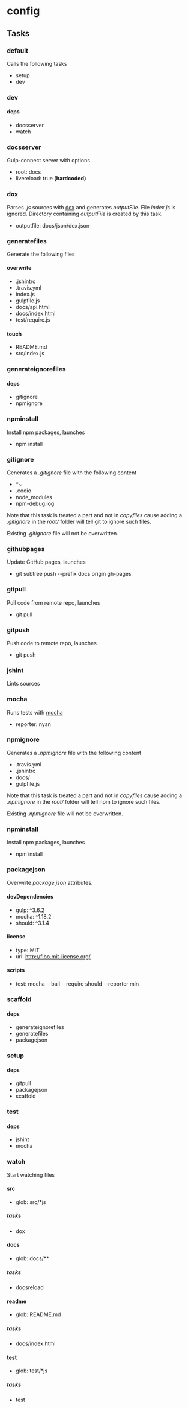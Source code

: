 
# config

## Tasks

### default

Calls the following tasks

  * setup
  * dev

### dev

#### deps

  * docsserver
  * watch

### docsserver

Gulp-connect server with options

  * root: docs
  * livereload: true **(hardcoded)**

### dox

Parses *.js* sources with [dox](https://github.com/visionmedia/dox) and
generates *outputFile*. File *index.js* is ignored. Directory containing
*outputFile* is created by this task.

  * outputfile: docs/json/dox.json

### generatefiles

Generate the following files

#### overwrite

  * .jshintrc
  * .travis.yml
  * index.js
  * gulpfile.js
  * docs/api.html
  * docs/index.html
  * test/require.js

#### touch

  * README.md
  * src/index.js

### generateignorefiles

#### deps

  * gitignore
  * npmignore

### npminstall

Install npm packages, launches

  * npm install

### gitignore

Generates a *.gitignore* file with the following content

  * *~
  * .codio
  * node_modules
  * npm-debug.log

Note that this task is treated a part and not in *copyfiles* cause adding a 
*.gitignore* in the *root/* folder will tell git to ignore such files.

Existing *.gitignore* file will not be overwritten.

### githubpages

Update GitHub pages, launches

  * git subtree push --prefix docs origin gh-pages

### gitpull

Pull code from remote repo, launches

  * git pull

### gitpush

Push code to remote repo, launches

  * git push

### jshint

Lints sources

### mocha

Runs tests with [mocha](http://visionmedia.github.io/mocha/)

  * reporter: nyan

### npmignore

Generates a *.npmignore* file with the following content

  * .travis.yml
  * .jshintrc
  * docs/
  * gulpfile.js

Note that this task is treated a part and not in *copyfiles* cause adding a
*.npmignore* in the *root/* folder will tell npm to ignore such files.

Existing *.npmignore* file will not be overwritten.

### npminstall

Install npm packages, launches

  * npm install

### packagejson

Overwrite *package.json* attributes.

#### devDependencies

  * gulp: ^3.6.2
  * mocha: ^1.18.2
  * should: ^3.1.4

#### license

  * type: MIT
  * url: http://fibo.mit-license.org/

#### scripts

  * test: mocha --bail --require should --reporter min

### scaffold

#### deps

  * generateignorefiles
  * generatefiles
  * packagejson

### setup

#### deps

  * gitpull
  * packagejson
  * scaffold

### test

#### deps

  * jshint
  * mocha

### watch

Start watching files

#### src

  * glob: src/*js

##### tasks

  * dox

#### docs

  * glob: docs/**

##### tasks

  * docsreload

#### readme

  * glob: README.md

##### tasks

  * docs/index.html

#### test

  * glob: test/*js

##### tasks

  * test

